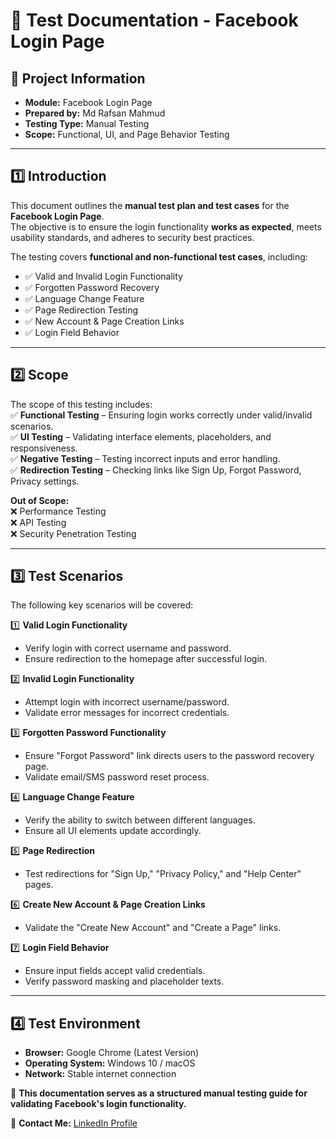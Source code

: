 # 📌 Test Documentation - Facebook Login Page  

## 📝 Project Information  
- **Module:** Facebook Login Page  
- **Prepared by:** Md Rafsan Mahmud  
- **Testing Type:** Manual Testing  
- **Scope:** Functional, UI, and Page Behavior Testing  

---

## **1️⃣ Introduction**  
This document outlines the **manual test plan and test cases** for the **Facebook Login Page**.  
The objective is to ensure the login functionality **works as expected**, meets usability standards, and adheres to security best practices.  

The testing covers **functional and non-functional test cases**, including:  
- ✅ Valid and Invalid Login Functionality  
- ✅ Forgotten Password Recovery  
- ✅ Language Change Feature  
- ✅ Page Redirection Testing  
- ✅ New Account & Page Creation Links  
- ✅ Login Field Behavior  

---

## **2️⃣ Scope**  
The scope of this testing includes:  
✅ **Functional Testing** – Ensuring login works correctly under valid/invalid scenarios.  
✅ **UI Testing** – Validating interface elements, placeholders, and responsiveness.  
✅ **Negative Testing** – Testing incorrect inputs and error handling.  
✅ **Redirection Testing** – Checking links like Sign Up, Forgot Password, Privacy settings.  

**Out of Scope:**  
❌ Performance Testing  
❌ API Testing  
❌ Security Penetration Testing  

---

## **3️⃣ Test Scenarios**  
The following key scenarios will be covered:  

1️⃣ **Valid Login Functionality**  
   - Verify login with correct username and password.  
   - Ensure redirection to the homepage after successful login.  

2️⃣ **Invalid Login Functionality**  
   - Attempt login with incorrect username/password.  
   - Validate error messages for incorrect credentials.  

3️⃣ **Forgotten Password Functionality**  
   - Ensure "Forgot Password" link directs users to the password recovery page.  
   - Validate email/SMS password reset process.  

4️⃣ **Language Change Feature**  
   - Verify the ability to switch between different languages.  
   - Ensure all UI elements update accordingly.  

5️⃣ **Page Redirection**  
   - Test redirections for "Sign Up," "Privacy Policy," and "Help Center" pages.  

6️⃣ **Create New Account & Page Creation Links**  
   - Validate the "Create New Account" and "Create a Page" links.  

7️⃣ **Login Field Behavior**  
   - Ensure input fields accept valid credentials.  
   - Verify password masking and placeholder texts.  

---

## **4️⃣ Test Environment**  
- **Browser:** Google Chrome (Latest Version)  
- **Operating System:** Windows 10 / macOS  
- **Network:** Stable internet connection   

📌 **This documentation serves as a structured manual testing guide for validating Facebook's login functionality.**  

📩 **Contact Me:** [LinkedIn Profile](https://www.linkedin.com/in/mdrafsanmahmud/)  

